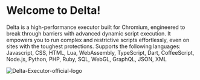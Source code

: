 # Welcome to Delta!
Delta is a high-performance executor built for Chromium, engineered to break through barriers with advanced dynamic script execution. It empowers you to run complex and restrictive scripts effortlessly, even on sites with the toughest protections.
Supports the following languages: Javascript, CSS, HTML, Lua, WebAssembly, TypeScript, Dart, CoffeeScript, Node.js, Python, PHP, Ruby, SQL, WebGL, GraphQL, JSON, XML

![Delta-Executor-official-logo](https://github.com/user-attachments/assets/73512e3c-eb5a-4877-80c1-4e1b6cbabca9)
